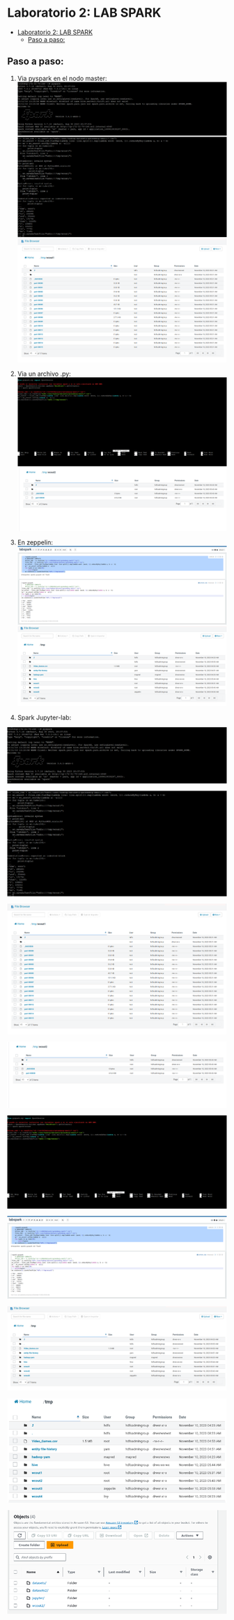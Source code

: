 # Laboratorio 2: LAB SPARK

- [Laboratorio 2: LAB SPARK](#laboratorio-2-lab-spark)
  - [Paso a paso:](#paso-a-paso)

## Paso a paso:

1.  Via pyspark en el nodo master:
    ![Alt text](image.png)
    ![Alt text](image-1.png)
    ![Alt text](image-2.png)

2. Via un archivo .py: 
    ![Alt text](image-4.png)
   ![Alt text](image-3.png)

3. En zeppelin:
 ![Alt text](image-5.png)
 ![f](image-6.png)

4. Spark Jupyter-lab:
   
![Alt text](image.png)

![Alt text](image-1.png)

![Alt text](image-2.png)

![Alt text](image-3.png)

![Alt text](image-4.png)

![Alt text](image-5.png)

![Alt text](image-6.png)

![Alt text](image-7.png)

![Alt text](image-8.png)